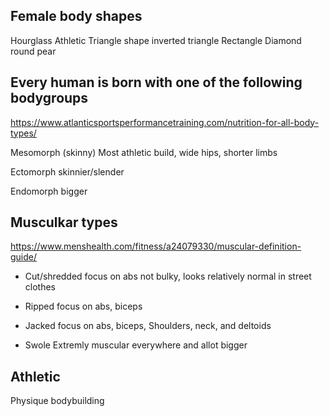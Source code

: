 

## Female body shapes
Hourglass
Athletic
Triangle shape
inverted triangle
Rectangle
Diamond
round
pear

## Every human is born with one of the following bodygroups
https://www.atlanticsportsperformancetraining.com/nutrition-for-all-body-types/

Mesomorph (skinny)
Most athletic build, wide hips, shorter limbs

Ectomorph
skinnier/slender

Endomorph
bigger

## Musculkar types
https://www.menshealth.com/fitness/a24079330/muscular-definition-guide/

- Cut/shredded
focus on abs
not bulky, looks relatively normal in street clothes


- Ripped
focus on abs, biceps

- Jacked
focus on abs, biceps, Shoulders, neck, and deltoids

- Swole
Extremly muscular everywhere and allot bigger


## Athletic
Physique
bodybuilding

